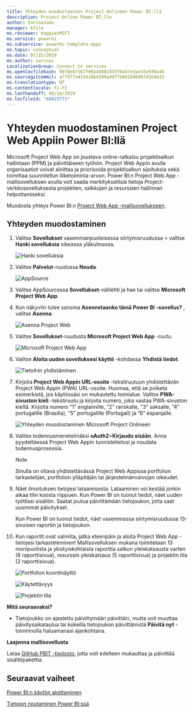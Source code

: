```yaml
---
title: Yhteyden muodostaminen Project Onlineen Power BI:llä
description: Project Online Power BI:lle
author: SarinaJoan
manager: kfile
ms.reviewer: maggiesMSFT
ms.service: powerbi
ms.subservice: powerbi-template-apps
ms.topic: conceptual
ms.date: 07/25/2019
ms.author: sarinas
LocalizationGroup: Connect to services
ms.openlocfilehash: 0978e87167f96b40082819764d7e3ae35e930a4b
ms.sourcegitcommit: a77977a43342db4399a4dffb862b96907d16de35
ms.translationtype: HT
ms.contentlocale: fi-FI
ms.lasthandoff: 08/14/2019
ms.locfileid: "69023773"
---
```

# <a name="connect-to-project-web-app-with-power-bi"></a>Yhteyden muodostaminen Project Web Appiin Power BI:llä
Microsoft Project Web App on joustava online-ratkaisu projektisalkun hallintaan (PPM) ja päivittäiseen työhön. Project Web Appin avulla organisaatiot voivat aloittaa ja priorisoida projektisalkun sijoituksia sekä toimittaa suunnitellun liiketoiminta-arvon. Power BI:n Project Web App -mallisovelluksen avulla voit saada merkityksellisiä tietoja Project-verkkosovelluksesta projektien, salkkujen ja resurssien hallinnan helpottamiseksi.

Muodosta yhteys Power BI:n [Project Web App -mallisovellukseen](https://appsource.microsoft.com/product/power-bi/pbi_msprojectonline.pbi-microsoftprojectwebapp).

## <a name="how-to-connect"></a>Yhteyden muodostaminen

1. Valitse **Sovellukset** vasemmanpuoleisessa siirtymisruudussa > valitse **Hanki sovelluksia** oikeassa yläkulmassa.

    ![Hanki sovelluksia](media/service-connect-to-project-online/GetApps.png)

2. Valitse **Palvelut**-ruudussa **Nouda**.
   
   ![AppSource](media/service-connect-to-project-online/AppSource.png)
3. Valitse AppSourcessa **Sovellukset**-välilehti ja hae tai valitse **Microsoft Project Web App**.
   
4. Kun näkyviin tulee sanoma **Asennetaanko tämä Power BI -sovellus?** , valitse **Asenna**. 

   ![Asenna Project Web](media/service-connect-to-project-online/ProjectTile.png)
5. Valitse **Sovellukset**-ruudusta **Microsoft Project Web App** -ruutu. 
   
   ![Microsoft Project Web App](media/service-connect-to-project-online/getstarted.png)
6. Valitse **Aloita uuden sovelluksesi käyttö** -kohdassa **Yhdistä tiedot**.
   
   ![Tietoihin yhdistäminen](media/service-connect-to-project-online/mproject.png)
7. Kirjoita **Project Web Appin URL-osoite** -tekstiruutuun yhdistettävän Project Web Appin (PWA) URL-osoite.  Huomaa, että se poiketa esimerkistä, jos käytössäsi on mukautettu toimialue. Valitse **PWA-sivuston kieli** -tekstiruutu ja kirjoita numero, joka vastaa PWA-sivuston kieltä. Kirjoita numero ”1” englannille, ”2” ranskalle, ”3” saksalle, ”4” portugalille (Brasilia), ”5” portugalille (Portugali) ja ”6” espanjalle. 
   
   ![Yhteyden muodostaminen Microsoft Project Onlineen](media/service-connect-to-project-online/params.png)
8. Valitse todennusmenetelmäksi **oAuth2**\>**Kirjaudu sisään**. Anna pyydettäessä Project Web Appin tunnistetietosi ja noudata todennusprosessia.

    > [!NOTE]
    > Sinulla on oltava yhdistettävässä Project Web Appissa portfolion tarkastelijan, portfolion ylläpitäjän tai järjestelmänvalvojan oikeudet.

9. Näet ilmoituksen tietojesi lataamisesta. Lataaminen voi kestää jonkin aikaa tilin koosta riippuen. Kun Power BI on tuonut tiedot, näet uuden työtilasi sisällön. Saatat joutua päivittämään tietojoukon, jotta saat uusimmat päivitykset. 

    Kun Power BI on tuonut tiedot, näet vasemmassa siirtymisruudussa 13-sivuisen raportin ja tietojoukon. 

10. Kun raportit ovat valmiita, jatka eteenpäin ja aloita Project Web App -tietojesi tarkasteleminen! Mallisovelluksen mukana toimitetaan 13 monipuolista ja yksityiskohtaista raporttia salkun yleiskatsausta varten (6 raporttisivua), resurssin yleiskatsaus (5 raporttisivua) ja projektin tila (2 raporttisivua). 

    ![Portfolion koontinäyttö](media/service-connect-to-project-online/report1.png)
   
    ![Käytettävyys](media/service-connect-to-project-online/report3.png)
   
    ![Projektin tila](media/service-connect-to-project-online/report2.png)

**Mitä seuraavaksi?**

* Tietojoukko on ajastettu päivittymään päivittäin, mutta voit muuttaa päivitysaikataulua tai kokeilla tietojoukon päivittämistä **Päivitä nyt** -toiminnolla haluamanasi ajankohtana.

**Laajenna mallisovellusta**

Lataa [GitHub PBIT -tiedosto](https://github.com/OfficeDev/Project-Power-BI-Content-Packs), jotta voit edelleen mukauttaa ja päivittää sisältöpakettia.

## <a name="next-steps"></a>Seuraavat vaiheet
[Power BI:n käytön aloittaminen](service-get-started.md)

[Tietojen noutaminen Power BI:ssä](service-get-data.md)

